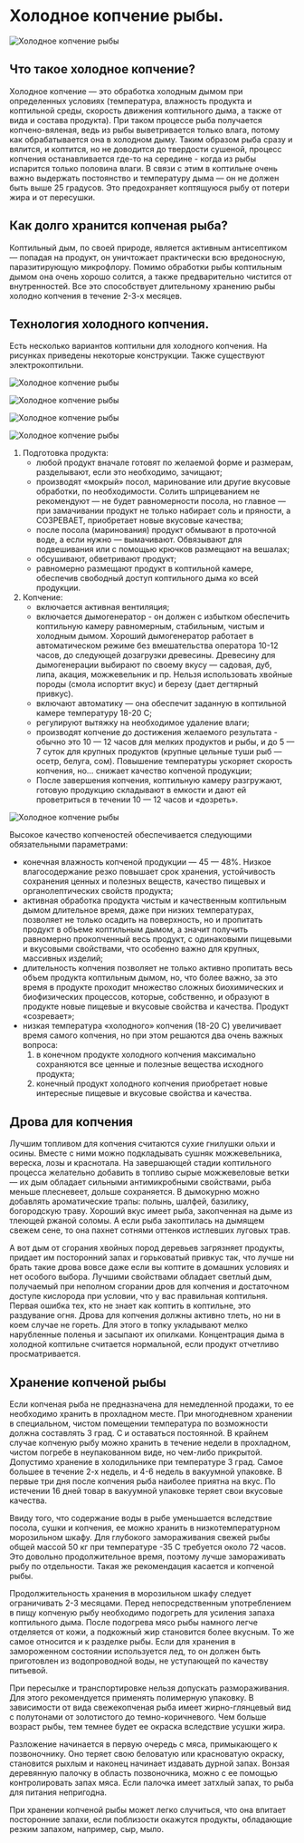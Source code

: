# Холодное копчение рыбы.
![Холодное копчение рыбы](/images/Kulinar/Myaso/khk-podrobno-1.jpg 'Холодное копчение рыбы')

## Что такое холодное копчение?

Холодное копчение — это обработка холодным дымом при определенных условиях (температура, влажность продукта и коптильной среды, скорость движения коптильного дыма, а также от вида и состава продукта). При таком процессе рыба получается копчено-вяленая, ведь из рыбы выветривается только влага, потому как обрабатывается она в холодном дыму. Таким образом рыба сразу и вялится, и коптится, но не доводится до твердости сушеной, процесс копчения останавливается где-то на середине - когда из рыбы испарится только половина влаги. В связи с этим в коптильне очень важно выдержать постоянство и температуру дыма — он не должен быть выше 25 градусов. Это предохраняет коптящуюся рыбу от потери жира и от пересушки.

## Как долго хранится копченая рыба?

Коптильный дым, по своей природе, является активным антисептиком — попадая на продукт, он уничтожает практически всю вредоносную, паразитирующую микрофлору. Помимо обработки рыбы коптильным дымом она очень хорошо солится, а также предварительно чистится от внутренностей. Все это способствует длительному хранению рыбы холодно копчения в течение 2-3-х месяцев.

## Технология холодного копчения.

Есть несколько вариантов коптильни для холодного копчения. На рисунках приведены некоторые конструкции. Также существуют электрокоптильни.

![Холодное копчение рыбы](/images/Kulinar/Myaso/khk-podrobno-2.jpg 'Холодное копчение рыбы')

![Холодное копчение рыбы](/images/Kulinar/Myaso/khk-podrobno-3.jpg 'Холодное копчение рыбы')

![Холодное копчение рыбы](/images/Kulinar/Myaso/khk-podrobno-4.jpg 'Холодное копчение рыбы')

![Холодное копчение рыбы](/images/Kulinar/Myaso/khk-podrobno-5.jpg 'Холодное копчение рыбы')

1. Подготовка продукта:
	-  любой продукт вначале готовят по желаемой форме и размерам, разделывают, если это необходимо, зачищают;
	-  производят «мокрый» посол, маринование или другие вкусовые обработки, по необходимости. Солить шприцеванием не рекомендуют — не будет равномерности посола, но главное — при замачивании продукт не только набирает соль и пряности, а СОЗРЕВАЕТ, приобретает новые вкусовые качества;
	-  после посола (маринования) продукт обмывают в проточной воде, а если нужно — вымачивают. Обвязывают для подвешивания или с помощью крючков размещают на вешалах;
	-  обсушивают, обветривают продукт;
	-  равномерно размещают продукт в коптильной камере, обеспечив свободный доступ коптильного дыма ко всей продукции.
2. Копчение:
	-  включается активная вентиляция;
	-  включается дымогенератор - он должен с избытком обеспечить коптильную камеру равномерным, стабильным, чистым и холодным дымом. Хороший дымогенератор работает в автоматическом режиме без вмешательства оператора 10-12 часов, до следующей дозагрузки древесины. Древесину для дымогенерации выбирают по своему вкусу — садовая, дуб, липа, акация, можжевельник и пр. Нельзя использовать хвойные породы (смола испортит вкус) и березу (дает дегтярный привкус).
	-  включают автоматику — она обеспечит заданную в коптильной камере температуру 18-20 С;
	-  регулируют вытяжку на необходимое удаление влаги;
	-  производят копчение до достижения желаемого результата - обычно это 10 — 12 часов для мелких продуктов и рыбы, и до 5 — 7 суток для крупных продуктов (крупные цельные туши рыб — осетр, белуга, сом). Повышение температуры ускоряет скорость копчения, но… снижает качество копченой продукции;
	-  После завершения копчения, коптильную камеру разгружают, готовую продукцию складывают в емкости и дают ей проветриться в течении 10 — 12 часов и «дозреть».

![Холодное копчение рыбы](/images/Kulinar/Myaso/khk-podrobno-6.jpg 'Холодное копчение рыбы')

Высокое качество копченостей обеспечивается следующими обязательными параметрами:

-  конечная влажность копченой продукции — 45 — 48%. Низкое влагосодержание резко повышает срок хранения, устойчивость сохранения ценных и полезных веществ, качество пищевых и органолептических свойств продукта;
-  активная обработка продукта чистым и качественным коптильным дымом длительное время, даже при низких температурах, позволяет не только осадить на поверхность, но и пропитать продукт в объеме коптильным дымом, а значит получить равномерно прокопченный весь продукт, с одинаковыми пищевыми и вкусовыми свойствами, что особенно важно для крупных, массивных изделий;
-  длительность копчения позволяет не только активно пропитать весь объем продукта коптильным дымом, но, что более важно, за это время в продукте проходит множество сложных биохимических и биофизических процессов, которые, собственно, и образуют в продукте новые пищевые и вкусовые свойства и качества. Продукт «созревает»;
-  низкая температура «холодного» копчения (18-20 С) увеличивает время самого копчения, но при этом решаются два очень важных вопроса:
	1. в конечном продукте холодного копчения максимально сохраняются все ценные и полезные вещества исходного продукта;
	2. конечный продукт холодного копчения приобретает новые интересные пищевые и вкусовые свойства и качества.

## Дрова для копчения
Лучшим топливом для копчения считаются сухие гнилушки ольхи и осины. Вместе с ними можно подкладывать сушняк можжевельника, вереска, лозы и краснотала. На завершающей стадии коптильного процесса желательно добавить в топливо сырые можжевеловые ветки — их дым обладает сильными антимикробными свойствами, рыба меньше плесневеет, дольше сохраняется. В дымокурню можно добавлять ароматические трапы: полынь, шалфей, базилику, богородскую траву. Хороший вкус имеет рыба, закопченная на дыме из тлеющей ржаной соломы. А если рыба закоптилась на дымящем свежем сене, то она пахнет сотнями оттенков истлевших луговых трав.

А вот дым от сгорания хвойных пород деревьев загрязняет продукты, придает им посторонний запах и горьковатый привкус так, что лучше ни брать такие дрова вовсе даже если вы коптите в домашних условиях и нет особого выбора. Лучшими свойствами обладает светлый дым, получаемый при неполном сгорании дров для копчения и достаточном доступе кислорода при условии, что у вас правильная коптильня. Первая ошибка тех, кто не знает как коптить в коптильне, это раздувание огня. Дрова для копчения должны активно тлеть, но ни в коем случае не гореть. Для этого в топку укладывают мелко нарубленные поленья и засыпают их опилками. Концентрация дыма в холодной коптильне считается нормальной, если продукт отчетливо просматривается.

## Хранение копченой рыбы
Если копченая рыба не предназначена для немедленной продажи, то ее необходимо хранить в прохладном месте. При многодневном хранении в специальном, чистом помещении температура по возможности должна составлять 3 град. С и оставаться постоянной. В крайнем случае копченую рыбу можно хранить в течение недели в прохладном, чистом погребе в неупакованном виде, но чем-либо прикрытой. Допустимо хранение в холодильнике при температуре 3 град. Самое большее в течение 2-х недель, и 4-6 недель в вакуумной упаковке. В первые три дня после копчения рыба наиболее приятна на вкус. По истечении 16 дней товар в вакуумной упаковке теряет свои вкусовые качества.

Ввиду того, что содержание воды в рыбе уменьшается вследствие посола, сушки и копчения, ее можно хранить в низкотемпературном морозильном шкафу. Для глубокого замораживания свежей рыбы общей массой 50 кг при температуре -35 С требуется около 72 часов. Это довольно продолжительное время, поэтому лучше замораживать рыбу по отдельности. Такая же рекомендация касается и копченой рыбы.

Продолжительность хранения в морозильном шкафу следует ограничивать 2-3 месяцами. Перед непосредственным употреблением в пищу копченую рыбу необходимо подогреть для усиления запаха коптильного дыма. После подогрева мясо рыбы намного легче отделяется от кожи, а подкожный жир становится более вкусным. То же самое относится и к разделке рыбы. Если для хранения в замороженном состоянии используется лед, то он должен быть приготовлен из водопроводной воды, не уступающей по качеству питьевой.

При пересылке и транспортировке нельзя допускать размораживания. Для этого рекомендуется применять полимерную упаковку. В зависимости от вида свежекопченая рыба имеет жирно-глянцевый вид с полутонами от золотистого до темно-коричневого. Чем больше возраст рыбы, тем темнее будет ее окраска вследствие усушки жира.

Разложение начинается в первую очередь с мяса, примыкающего к позвоночнику. Оно теряет свою беловатую или красноватую окраску, становится рыхлым и наконец начинает издавать дурной запах. Вонзая деревянную палочку в область позвоночника, можно с ее помощью контролировать запах мяса. Если палочка имеет затхлый запах, то рыба для питания непригодна.

При хранении копченой рыбы может легко случиться, что она впитает посторонние запахи, если поблизости окажутся продукты, обладающие резким запахом, например, сыр, мыло.
